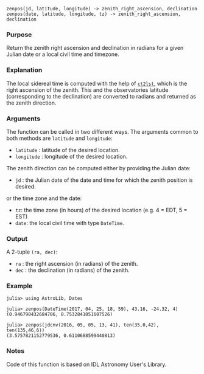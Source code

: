 ```
zenpos(jd, latitude, longitude) -> zenith_right_ascension, declination
zenpos(date, latitude, longitude, tz) -> zenith_right_ascension, declination
```

### Purpose

Return the zenith right ascension and declination in radians for a given Julian date or a local civil time and timezone.

### Explanation

The local sidereal time is computed with the help of [`ct2lst`](@ref), which is the right ascension of the zenith. This and the observatories latitude (corresponding to the declination) are converted to radians and returned as the zenith direction.

### Arguments

The function can be called in two different ways. The arguments common to both methods are `latitude` and `longitude`:

  * `latitude` : latitude of the desired location.
  * `longitude` : longitude of the desired location.

The zenith direction can be computed either by providing the Julian date:

  * `jd` : the Julian date of the date and time for which the zenith position is desired.

or the time zone and the date:

  * `tz`: the time zone (in hours) of the desired location (e.g. 4 = EDT, 5 = EST)
  * `date`: the local civil time with type `DateTime`.

### Output

A 2-tuple `(ra, dec)`:

  * `ra` : the right ascension (in radians) of the zenith.
  * `dec` : the declination (in radians) of the zenith.

### Example

```jldoctest
julia> using AstroLib, Dates

julia> zenpos(DateTime(2017, 04, 25, 18, 59), 43.16, -24.32, 4)
(0.946790432684706, 0.7532841051607526)

julia> zenpos(jdcnv(2016, 05, 05, 13, 41), ten(35,0,42), ten(135,46,6))
(3.5757821152779536, 0.6110688599440813)
```

### Notes

Code of this function is based on IDL Astronomy User's Library.
